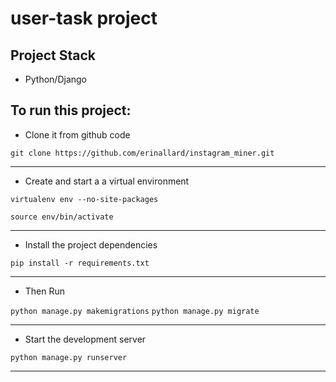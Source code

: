 # user-task project

## Project Stack 
- Python/Django

## To run this project:

- Clone it from github code

```git clone https://github.com/erinallard/instagram_miner.git ```

---

- Create and start a a virtual environment

```virtualenv env --no-site-packages```

```source env/bin/activate```

---

- Install the project dependencies

```pip install -r requirements.txt```

---

- Then Run

```python manage.py makemigrations```
```python manage.py migrate```

---

- Start the development server

```python manage.py runserver```

---
   
